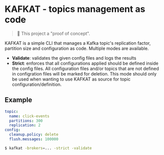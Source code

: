 # KAFKAT - topics management as code

> 🚧 This project a "proof of concept".

KAFKAT is a simple CLI that manages a Kafka topic's replication factor, partition size and configuration as code. Multiple modes are available.

- **Validate**: validates the given config files and logs the results
- **Strict**: enforces that all configurations applied should be defined inside the config files. All configuration files and/or topics that are not defined in configration files will be marked for deletion. This mode should only be used when wanting to use KAFKAT as source for topic configuration/definition.

## Example

```yaml
topic:
  name: click-events
  partitions: 300
  replication: 2
config:
  cleanup.policy: delete
  flush.messages: 100000
```

```bash
$ kafkat -brokers=... -strict -validate
```
